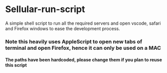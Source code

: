 # Sellular-run-script
A simple shell script to run all the required servers and open vscode, safari and Firefox windows to ease the development process.


### Note this heavily uses AppleScript to open new tabs of terminal and open Firefox, hence it can only be used on a MAC
#### The paths have been hardcoded, please change them if you plan to reuse this script
